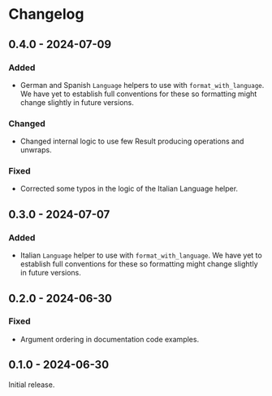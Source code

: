 # Changelog

## 0.4.0 - 2024-07-09

### Added

- German and Spanish `Language` helpers to use with `format_with_language`. We have yet to establish full conventions
  for these so formatting might change slightly in future versions.

### Changed

- Changed internal logic to use few Result producing operations and unwraps.

### Fixed

- Corrected some typos in the logic of the Italian Language helper.

## 0.3.0 - 2024-07-07

### Added

- Italian `Language` helper to use with `format_with_language`. We have yet to establish full conventions
  for these so formatting might change slightly in future versions.

## 0.2.0 - 2024-06-30

### Fixed

- Argument ordering in documentation code examples.

## 0.1.0 - 2024-06-30

Initial release.
